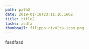 ```yaml
---
path: path2
date: 2019-01-18T23:11:16.166Z
title: title2
tasks: asdfa
thumbnail: filippo-rivolta-icon.png
---
```

fasdfasd
